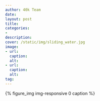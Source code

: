 ```yaml
---
author: 40k Team
date: 
layout: post
title: 
categories:
-
description:
cover: /static/img/sliding_water.jpg
image: 
- url:
  caption:
  alt:
- url:
  caption:
  alt:
tag:
---
```

{% figure_img img-responsive 0 caption %}
